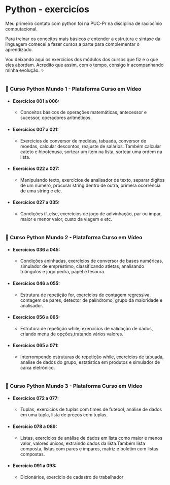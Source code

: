 # Python - exercicíos

Meu primeiro contato com python foi na PUC-Pr na disciplina de raciocínio computacional. 

Para treinar os conceitos mais básicos e entender a estrutura e sintaxe da linguagem comecei a fazer cursos a parte para complementar o aprendizado.

Vou deixando aqui os exercícios dos módulos dos cursos que fiz e o que eles abordam. Acredito que assim, com o tempo, consigo ir acompanhando minha evolução. ✨

#
#

### 📖 Curso Python Mundo 1 - Plataforma Curso em Vídeo

- #### Exercícios 001 a 006:
    - Conceitos básicos de operações matemáticas, antecessor e sucessor, operadores aritméticos.
- #### Exercícios 007 a 021:
    - Exercicios de conversor de medidas, tabuada, conversor de moedas, calcular descontos, reajuste de salários. Também calcular cateto e hipotenusa, sortear um item na lista, sortear uma ordem na lista.
- #### Exercícios 022 a 027:
    - Manipulando texto, exercícios de analisador de texto, separar dígitos de um número, procurar string dentro de outra, primera ocorrência de uma string e etc.
- #### Exercícios 027 a 035:
    - Condições if..else, exercícios de jogo de adivinhação, par ou impar, maior e menor valor, custo da viagem e etc.
 #
 #
### 📖 Curso Python Mundo 2 - Plataforma Curso em Vídeo

- #### Exercícios 036 a 045:
    - Condições aninhadas, exercícios de conversor de bases numéricas, simulador de empréstimo, classificando atletas, analisando triângulos e jogo pedra, papel e tesoura.
- #### Exercícios 046 a 055:
    - Estrutura de repetição for, exercícios de contagem regressiva, contagem de pares, detector de palíndromo, grupo da maioridade e analisador.
- #### Exercícios 056 a 065:
    - Estrutura de repetição while, exercícios de validação de dados, criando menu de opções,tratando vários valores.
- #### Exercícios 065 a 071:
    - Interrompendo estruturas de repetição while, exercícios de tabuada, analise de dados do grupo, estatística em produtos e simulador de caixa eletrônico.
#
#
### 📖 Curso Python Mundo 3 - Plataforma Curso em Vídeo

- #### Exercícios 072 a 077:
    - Tuplas, exercícios de tuplas com times de futebol, análise de dados em uma tupla, lista de preços com tuplas.
- #### Exercício 078 a 089:
    - Listas, exercícios de análise de dados em lista como maior e menos valor, valores únicos, extraindo dados da lista.Também lista composta, listas com pares e ímpares, matriz e boletim com listas compostas.
- #### Exercício 091 a 093:
    - Dicionários, exercício de cadastro de trabalhador

